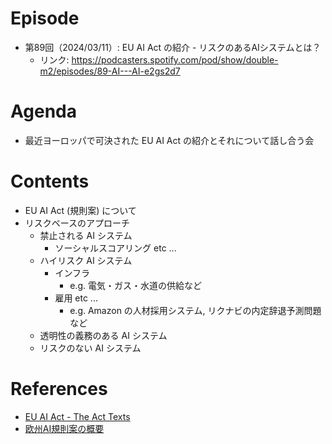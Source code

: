 # Episode

- 第89回（2024/03/11）: EU AI Act の紹介 - リスクのあるAIシステムとは？
  - リンク: https://podcasters.spotify.com/pod/show/double-m2/episodes/89-AI---AI-e2gs2d7

# Agenda

- 最近ヨーロッパで可決された EU AI Act の紹介とそれについて話し合う会

# Contents

- EU AI Act (規則案) について
- リスクベースのアプローチ
  - 禁止される AI システム
    - ソーシャルスコアリング etc ...
  - ハイリスク AI システム
    - インフラ
      - e.g. 電気・ガス・水道の供給など
    - 雇用 etc ...
      - e.g. Amazon の人材採用システム, リクナビの内定辞退予測問題 など
  - 透明性の義務のある AI システム
  - リスクのない AI システム

# References

- [EU AI Act - The Act Texts](https://artificialintelligenceact.eu/the-act/)
- [欧州AI規則案の概要](https://www.i-ise.com/jp/information/report/2021/202106.pdf)
